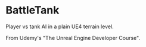 # BattleTank

Player vs tank AI in a plain UE4 terrain level.

From Udemy's "The Unreal Engine Developer Course".
